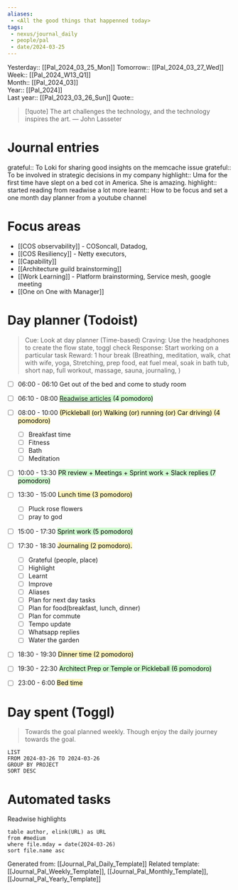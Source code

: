 ```yaml
---
aliases:
 - <All the good things that happenned today>
tags:
 - nexus/journal_daily
 - people/pal
 - date/2024-03-25
---
```


Yesterday:: [[Pal_2024_03_25_Mon]] 
Tomorrow:: [[Pal_2024_03_27_Wed]]  
Week:: [[Pal_2024_W13_Q1]]  
Month:: [[Pal_2024_03]]  
Year::  [[Pal_2024]]  
Last year::  [[Pal_2023_03_26_Sun]] 
Quote::  
> [!quote] The art challenges the technology, and the technology inspires the art.
> — John Lasseter


# Journal entries 
grateful:: To Loki for sharing good insights on the memcache issue 
grateful:: To be involved in strategic decisions in my company 
highlight:: Uma for the first time have slept on a bed cot in America. She is amazing. 
highlight:: started reading from readwise a lot more 
learnt:: How to be focus and set a one month day planner from a youtube channel

# Focus areas 

 - [[COS observability]] - COSoncall, Datadog, 
 - [[COS Resiliency]] - Netty executors, 
 - [[Capability]]
 - [[Architecture guild brainstorming]]
 - [[Work Learning]] - Platform brainstorming, Service mesh, google meeting 
 - [[One on One with Manager]] 


# Day planner (Todoist)

> Cue: Look at day planner (Time-based)
> Craving: Use the headphones to create the flow state, toggl check
> Response: Start working on a particular task 
> Reward: 1 hour break (Breathing, meditation, walk, chat with wife, yoga, Stretching, prep food, eat fuel meal, soak in bath tub, short nap, full workout, massage, sauna, journaling, )

- [ ] 06:00 - 06:10 Get out of the bed and come to study room
- [ ] 06:10 - 08:00 <mark style="background: #BBFABBA6;">[Readwise articles](https://reader.readwise.io) (4 pomodoro)</mark>
- [ ] 08:00 - 10:00 <mark style="background: #FFF3A3A6;">(Pickleball (or) Walking (or) running (or) Car driving) (4 pomodoro)</mark>
	- [ ] Breakfast time
	- [ ] Fitness 
	- [ ] Bath 
	- [ ] Meditation
- [ ] 10:00 - 13:30 <mark style="background: #BBFABBA6;">PR review + Meetings + Sprint work + Slack replies (7 pomodoro)</mark>
- [ ] 13:30 - 15:00 <mark style="background: #FFF3A3A6;">Lunch time (3 pomodoro)</mark>
	- [ ] Pluck rose flowers
	- [ ] pray to god
- [ ] 15:00 - 17:30 <mark style="background: #BBFABBA6;">Sprint work (5 pomodoro)</mark>
- [ ] 17:30 - 18:30 <mark style="background: #FFF3A3A6;">Journaling  (2 pomodoro). </mark>
	- [ ] Grateful (people, place)
	- [ ] Highlight 
	- [ ] Learnt
	- [ ] Improve 
	- [ ] Aliases
	- [ ] Plan for next day tasks 
	- [ ] Plan for food(breakfast, lunch, dinner)
	- [ ] Plan for commute
	- [ ] Tempo update 
	- [ ] Whatsapp replies
	- [ ] Water the garden
- [ ] 18:30 - 19:30 <mark style="background: #FFF3A3A6;">Dinner time (2 pomodoro) </mark>
- [ ] 19:30 - 22:30 <mark style="background: #BBFABBA6;">Architect Prep or Temple or Pickleball (6 pomodoro)</mark>
- [ ] 23:00 - 6:00 <mark style="background: #FFF3A3A6;">Bed time </mark>


# Day spent (Toggl)

> Towards the goal planned weekly. Though enjoy the daily journey towards the goal.  

```toggl
LIST
FROM 2024-03-26 TO 2024-03-26
GROUP BY PROJECT 
SORT DESC
```
# Automated tasks 
Readwise highlights 
```dataview 
table author, elink(URL) as URL
from #medium
where file.mday = date(2024-03-26)
sort file.name asc
```



Generated from: [[Journal_Pal_Daily_Template]]
Related template: [[Journal_Pal_Weekly_Template]], [[Journal_Pal_Monthly_Template]], [[Journal_Pal_Yearly_Template]]